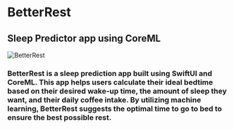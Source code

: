 # BetterRest
## Sleep Predictor app using CoreML

![BetterRest](https://github.com/user-attachments/assets/bb362b91-4db2-4ce0-b2f2-d7da90494088)

### BetterRest is a sleep prediction app built using SwiftUI and CoreML. This app helps users calculate their ideal bedtime based on their desired wake-up time, the amount of sleep they want, and their daily coffee intake. By utilizing machine learning, BetterRest suggests the optimal time to go to bed to ensure the best possible rest.
